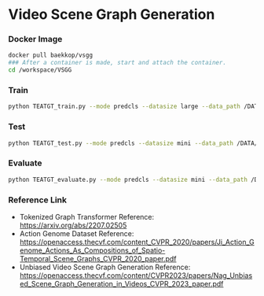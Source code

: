 # Video Scene Graph Generation

### Docker Image

```bash
docker pull baekkop/vsgg
### After a container is made, start and attach the container.
cd /workspace/VSGG
```

### Train

```bash
python TEATGT_train.py --mode predcls --datasize large --data_path /DATA/PATH --lr 1e-5 --warmup 3 --nepoch 30 --lap_node_id --lap_node_id_k 50 --type_id --save_path /SAVE/PATH --use_ctl_loss --use_cons_str_loss --use_cons_sem_loss
```

### Test

```bash
python TEATGT_test.py --mode predcls --datasize mini --data_path /DATA/PATH --model_path /MODEL/PATH --output_path /OUTPUT/PATH --lap_node_id --lap_node_id_k 50 --type_id
```

### Evaluate

```bash
python TEATGT_evaluate.py --mode predcls --datasize mini --data_path /DATA/PATH --model_path /MODEL/PATHmodels/ --output_path /OUTPUT/PATH --lap_node_id --lap_node_id_k 50 --type_id
```

### Reference Link
- Tokenized Graph Transformer Reference: https://arxiv.org/abs/2207.02505
- Action Genome Dataset Reference: https://openaccess.thecvf.com/content_CVPR_2020/papers/Ji_Action_Genome_Actions_As_Compositions_of_Spatio-Temporal_Scene_Graphs_CVPR_2020_paper.pdf
- Unbiased Video Scene Graph Generation Reference: https://openaccess.thecvf.com/content/CVPR2023/papers/Nag_Unbiased_Scene_Graph_Generation_in_Videos_CVPR_2023_paper.pdf
